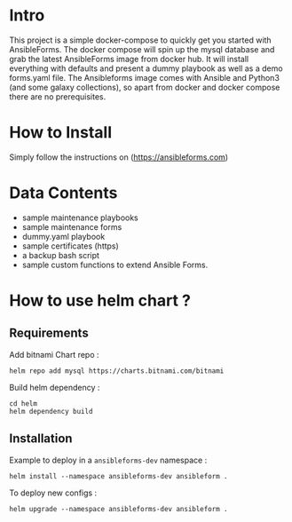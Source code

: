 # Intro
This project is a simple docker-compose to quickly get you started with AnsibleForms.
The docker compose will spin up the mysql database and grab the latest AnsibleForms image from docker hub.
It will install everything with defaults and present a dummy playbook as well as a demo forms.yaml file.
The Ansibleforms image comes with Ansible and Python3 (and some galaxy collections), so apart from docker and docker compose there are no prerequisites.

# How to Install
Simply follow the instructions on (https://ansibleforms.com)

# Data Contents
* sample maintenance playbooks
* sample maintenance forms
* dummy.yaml playbook
* sample certificates (https)
* a backup bash script
* sample custom functions to extend Ansible Forms.

# How to use helm chart ?

## Requirements

Add bitnami Chart repo :

```
helm repo add mysql https://charts.bitnami.com/bitnami
```

Build helm dependency :
```
cd helm
helm dependency build
```

## Installation

Example to deploy in a `ansibleforms-dev` namespace :

`helm install --namespace ansibleforms-dev ansibleform .`

To deploy new configs :

`helm upgrade --namespace ansibleforms-dev ansibleform .`
